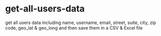 # get-all-users-data
get all users data including name, username, email, street, suite, city, zip code, geo_lat &amp; geo_long and then save them in a CSV &amp; Excel file
